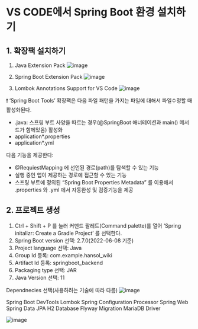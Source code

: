 # VS CODE에서 Spring Boot 환경 설치하기
## 1. 확장팩 설치하기
1. Java Extension Pack
![image](https://user-images.githubusercontent.com/30613069/172518450-1241e9d8-d652-4011-8264-85121fd37dc4.png)

2. Spring Boot Extension Pack
![image](https://user-images.githubusercontent.com/30613069/172518882-59ff7a0f-d7c1-4423-bbf2-4de001175da5.png)

3. Lombok Annotations Support for VS Code 
![image](https://user-images.githubusercontent.com/30613069/172519182-bb4fac22-7889-4c9f-9e85-14857664a2c3.png)

❗ ‘Spring Boot Tools’ 확장팩은 다음 파일 패턴을 가지는 파일에 대해서 파일수정할 때 활성화된다.
  - .java: 스프링 부트 사양을 따르는 경우(@SpringBoot 애너테이션과 main() 메서드가 함께있음) 활성화
  - application*.properties
  - application*.yml

다음 기능을 제공한다:
  - @RequiestMapping 에 선언된 경로(path)를 탐색할 수 있는 기능
  - 실행 중인 앱이 제공하는 경로에 접근할 수 있는 기능
  - 스프링 부트에 정의된 “Spring Boot Properties Metadata” 를 이용해서 .properties 와 .yml 에서 자동완성 및 검증기능을 제공

## 2. 프로젝트 생성
1. Ctrl + Shift + P 를 눌러 커맨드 팔레트(Command palette)를 열어 ‘Spring initalizr: Create a Gradle Project’ 를 선택한다.
2. Spring Boot version 선택: 2.7.0(2022-06-08 기준)
3. Project language 선택: Java
4. Group Id 등록: com.example.hansol_wiki
5. Artifact Id 등록: springboot_backend
6. Packaging type 선택: JAR
7. Java Version 선택: 11

Dependnecies 선택(사용하려는 기술에 따라 다름)
![image](https://user-images.githubusercontent.com/30613069/172520938-826b5b54-9588-472c-9545-91f4baf0ae74.png)

Spring Boot DevTools
Lombok
Spring Configuration Processor
Spring Web
Spring Data JPA
H2 Database
Flyway Migration
MariaDB Driver

![image](https://user-images.githubusercontent.com/30613069/172521447-c8162b10-79f6-4534-93df-8e2485cb4977.png)

